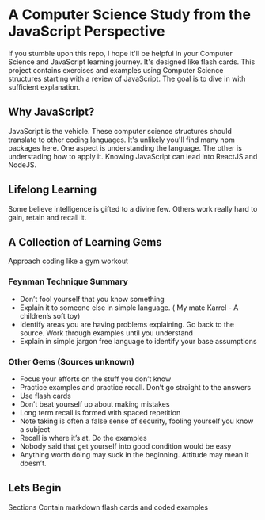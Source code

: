 # A Computer Science Study from the JavaScript Perspective
If you stumble upon this repo, I hope it'll be helpful in your Computer Science and JavaScript learning journey. It's designed like flash cards. This project contains exercises and examples using Computer Science structures starting with a review of JavaScript. The goal is to dive in with sufficient explanation.

## Why JavaScript?
JavaScript is the vehicle. These computer science structures should translate to other coding languages. It's unlikely you'll find many npm packages here.
One aspect is understanding the language. The other is understading how to apply it. Knowing JavaScript can lead into ReactJS and NodeJS.

## Lifelong Learning
Some believe intelligence is gifted to a divine few. Others work really hard to gain, retain and recall it. 

## A Collection of Learning Gems 
Approach coding like a gym workout

### Feynman Technique Summary
* Don’t fool yourself that you know something
* Explain it to someone else in simple language. ( My mate Karrel - A children’s soft toy)
* Identify areas you are having problems explaining. Go back to the source. Work through examples until you understand
* Explain in simple jargon free language to identify your base assumptions

### Other Gems (Sources unknown)
* Focus your efforts on the stuff you don’t know
* Practice examples and practice recall. Don’t go straight to the answers
* Use flash cards
* Don’t beat yourself up about making mistakes
* Long term recall is formed with spaced repetition
* Note taking is often a false sense of security, fooling yourself you know a subject
* Recall is where it’s at. Do the examples
* Nobody said that get yourself into good condition would be easy
* Anything worth doing may suck in the beginning. Attitude may mean it doesn’t.

## Lets Begin
Sections Contain markdown flash cards and coded examples
